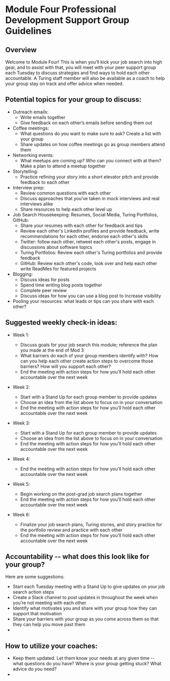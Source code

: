 # Module Four Professional Development Support Group Guidelines

## Overview
Welcome to Module Four! This is when you’ll kick your job search into high gear, and to assist with that, you will meet with your peer support group each Tuesday to discuss strategies and find ways to hold each other accountable. A Turing staff member will also be available as a coach to help your group stay on track and offer advice when needed. 

## Potential topics for your group to discuss:
* Outreach emails: 
   * Write emails together
   * Give feedback on each other’s emails before sending them out
* Coffee meetings: 
   * What questions do you want to make sure to ask? Create a list with your group
   * Share updates on how coffee meetings go as group members attend them
* Networking events: 
   * What meetups are coming up? Who can you connect with at them? Make a plan to attend a meetup together
* Storytelling: 
   * Practice refining your story into a short elevator pitch and provide feedback to each other 
* Interview prep: 
    * Review common questions with each other
    * Discuss approaches that you've taken in mock interviews and real interviews alike
    * Share resources to help each other level up
* Job Search Housekeeping: Resumes, Social Media, Turing Portfolios, GitHub:
    * Share your resumes with each other for feedback and tips
    * Review each other's LinkedIn profiles and provide feedback, write recommendations for each other, endorse each other's skills
    * Twitter: follow each other, retweet each other's posts, engage in discussions about software topics
    * Turing Portfolios: Review each other's Turing portfolios and provide feedback
    * GitHub: Review each other's code, look over and help each other write ReadMes for featured projects
* Blogging: 
    * Discuss ideas for posts
    * Spend time writing blog posts together
    * Complete peer review
    * Discuss ideas for how you can use a blog post to increase visibility
* Pooling your resources: what leads or tips can you share with each other?

## Suggested weekly check-in ideas:
* Week 1: 
    * Discuss goals for your job search this module; reference the plan you made at the end of Mod 3
    * What barriers do each of your group members identify with? How can you help each other create action steps to overcome those barriers? How will you support each other? 
    * End the meeting with action steps for how you’ll hold each other accountable over the next week

* Week 2:
    * Start with a Stand Up for each group member to provide updates
    * Choose an idea from the list above to focus on in your conversation
    * End the meeting with action steps for how you’ll hold each other accountable over the next week

* Week 3:
    * Start with a Stand Up for each group member to provide updates
    * Choose an idea from the list above to focus on in your conversation
    * End the meeting with action steps for how you’ll hold each other accountable over the next week

* Week 4: 
  * End the meeting with action steps for how you’ll hold each other accountable over the next week

* Week 5:
  * Begin working on the post-grad job search plans together
  * End the meeting with action steps for how you’ll hold each other accountable over the next week

* Week 6:
  * Finalize your job search plans, Turing stories, and story practice for the portfolio review and practice with each other
  * End the meeting with action steps for how you’ll hold each other accountable over the next week

## Accountability -- what does this look like for your group? 
Here are some suggestions:
* Start each Tuesday meeting with a Stand Up to give updates on your job search action steps
* Create a Slack channel to post updates in throughout the week when you’re not meeting with each other
* Identify what motivates you and share with your group how they can support that motivation
* Share your barriers with your group as you come across them so that they can help you move past them
* 

## How to utilize your coaches:
* Keep them updated. Let them know your needs at any given time -- what questions do you have? Where is your group getting stuck? What advice do you need?
* 

